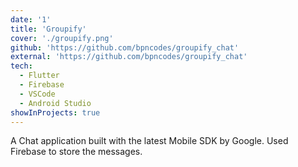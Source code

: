 ```yaml
---
date: '1'
title: 'Groupify'
cover: './groupify.png'
github: 'https://github.com/bpncodes/groupify_chat'
external: 'https://github.com/bpncodes/groupify_chat'
tech:
  - Flutter
  - Firebase
  - VSCode
  - Android Studio
showInProjects: true
---
```


A Chat application built with the latest Mobile SDK by Google. Used Firebase to store the messages.

